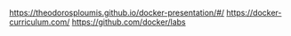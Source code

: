 https://theodorosploumis.github.io/docker-presentation/#/
https://docker-curriculum.com/
https://github.com/docker/labs

